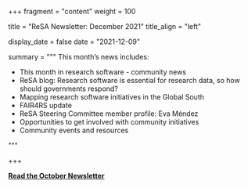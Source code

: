 +++
fragment = "content"
weight = 100

title = "ReSA Newsletter: December 2021"
title_align = "left"

display_date = false
date = "2021-12-09"

summary = """
This month’s news includes:

* This month in research software - community news
* ReSA blog: Research software is essential for research data, so how should governments respond?
* Mapping research software initiatives in the Global South
* FAIR4RS update
* ReSA Steering Committee member profile: Eva Méndez
* Opportunities to get involved with community initiatives
* Community events and resources

"""

+++


**[Read the October Newsletter](https://preview.mailerlite.com/y9o0x5/1836932355072203015/l8l7/)**
